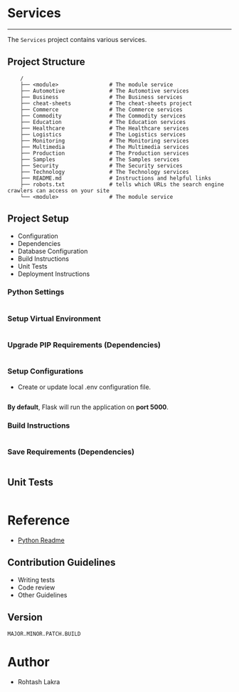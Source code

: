 # Services

---

The ```Services``` project contains various services.


## Project Structure
```
    /
    ├── <module>                # The module service
    ├── Automotive              # The Automotive services
    ├── Business                # The Business services
    ├── cheat-sheets            # The cheat-sheets project
    ├── Commerce                # The Commerce services
    ├── Commodity               # The Commodity services
    ├── Education               # The Education services
    ├── Healthcare              # The Healthcare services
    ├── Logistics               # The Logistics services
    ├── Monitoring              # The Monitoring services
    ├── Multimedia              # The Multimedia services
    ├── Production              # The Production services
    ├── Samples                 # The Samples services
    ├── Security                # The Security services
    ├── Technology              # The Technology services
    ├── README.md               # Instructions and helpful links
    ├── robots.txt              # tells which URLs the search engine crawlers can access on your site
    └── <module>                # The module service
```

## Project Setup

* Configuration
* Dependencies
* Database Configuration
* Build Instructions
* Unit Tests
* Deployment Instructions

### Python Settings
```shell
```

### Setup Virtual Environment
```
```

### Upgrade PIP Requirements (Dependencies)
```shell
```

### Setup Configurations

- Create or update local .env configuration file.

```shell
```

**By default**, Flask will run the application on **port 5000**.

### Build Instructions
```shell
```

### Save Requirements (Dependencies)
```shell
```

## Unit Tests
```shell
```

# Reference

- [Python Readme](Python.md)


## Contribution Guidelines

* Writing tests
* Code review
* Other Guidelines

## Version

```text
MAJOR.MINOR.PATCH.BUILD
```

# Author

- Rohtash Lakra
